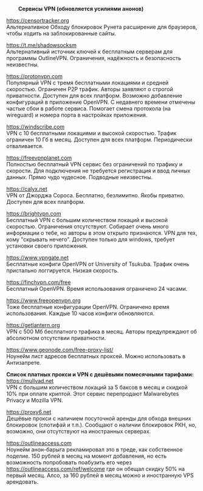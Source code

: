         
&nbsp;&nbsp;&nbsp;&nbsp;&nbsp;&nbsp;&nbsp;&nbsp;**Сервисы VPN (обновляется усилиями анонов)**
        
https://censortracker.org <br>
Альтернативное Обходу блокировок Рунета расширение для браузеров, чтобы ходить на заблокированные сайты.

https://t.me/shadowsocksm <br>
Альтернативный источник ключей к бесплатным серверам для программы OutlineVPN. Ограничения, надёжность и безопасность неизвестны.

https://protonvpn.com <br>
Популярный VPN с тремя бесплатными локациями и средней скоростью. Ограничен P2P трафик. Авторы заявляют о строгой приватности. Доступен для всех платформ. Возможно добавление конфигураций в приложение OpenVPN. С недавнего времени отмечены частые сбои в работе сервиса. Помогает смена протокола (на wireguard) и номера порта в настройках приложения.

https://windscribe.com <br>
VPN с 10 бесплатными локациями и высокой скоростью. Трафик ограничен 10 Гб в месяц. Доступен для всех платформ. Периодически отваливается.

https://freevpnplanet.com <br>
Полностью бесплатный VPN сервис без ограничений по трафику и скорости. Для подключения не требуется регистрация и ввод личных данных. Прямо чудо чудесное. Подводные неизвестны.

https://calyx.net <br>
VPN от Джорджа Сороса. Бесплатно, безлимитно. Якобы приватно. Доступен для всех платформ.

https://brightvpn.com <br>
Бесплатный VPN с большим количеством локаций и высокой скоростью. Ограничения отсутствуют. Собирает очень много информации о тебе, но авторы в этом открыто признаются. VPN для тех, кому "скрывать нечего". Доступен только для windows, требует установки своего приложения.

https://www.vpngate.net <br>
Бесплатные конфиги OpenVPN от University of Tsukuba. Трафик очень пристально логгируется. Низкая скорость.

https://finchvpn.com/free <br>
Бесплатный OpenVPN. Время использования ограничено 24 часами.

https://www.freeopenvpn.org <br>
Тоже бесплатные конфигурации OpenVPN. Ограничено время использования. Каждые 10 часов конфиги обновляются.

https://getlantern.org <br>
VPN с 500 Мб бесплатного трафика в месяц. Авторы предупреждают об абсолютном отсутствии приватности.

https://www.geonode.com/free-proxy-list/ <br>
Ноунейм лист адресов бесплатных проксей. Можно использовать в Антизапрете.

**Список платных прокси и VPN с дешёвыми помесячными тарифами:** <br>
https://mullvad.net <br>
VPN с большим количеством локаций за 5 баксов в месяц и скидкой 10% при оплате криптой. Этот сервис перепродают Malwarebytes Privacy и Mozilla VPN.

https://proxy6.net <br>
Дешёвые прокси с наличием посуточной аренды для обхода внешних блокировок (спотифай и т.п.). Сообщают о наличии блокировок РКН, но, возможно, они отсутствуют на иностранных серверах.

https://outlineaccess.com <br>
Ноунейм анон-барыга рекламировал это в треде, как собственное поделие. 150 рублей в месяц на момент добавления, но есть возможность попробовать поабузить его через https://outlineaccess.com/ref/welcome где он обещал скидку 50% на первый месяц. Алсо, за 160 рублей в месяц можно и иностранную VPS арендовать.
